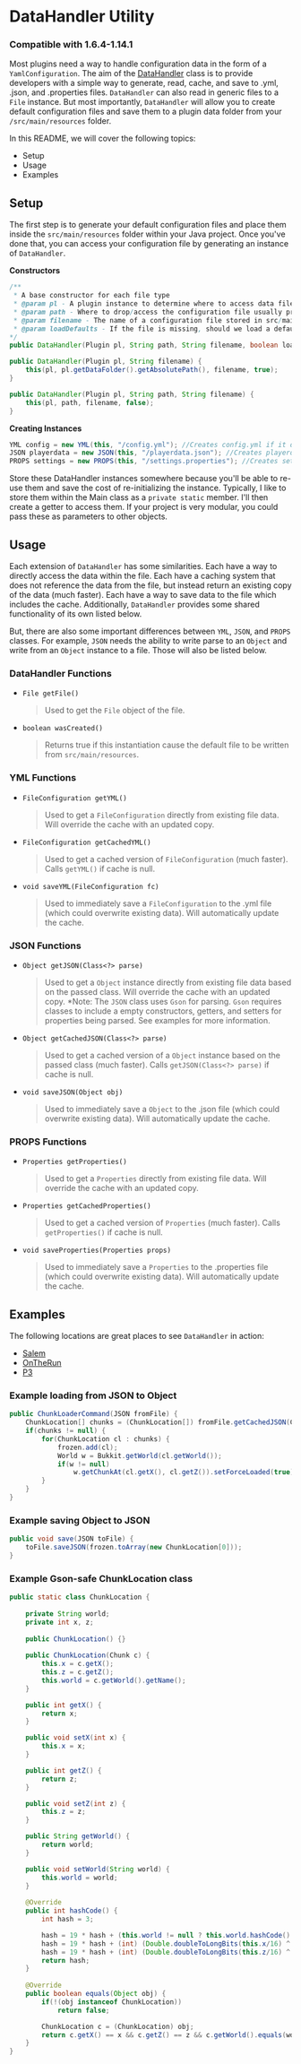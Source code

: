 # DataHandler Utility
### Compatible with 1.6.4-1.14.1
Most plugins need a way to handle configuration data in the form of a `YamlConfiguration`. The aim of the 
[DataHandler](https://github.com/GodComplexMC/godcomplex-core/blob/master/src/main/java/org/godcomplex/core/data/DataHandler.java) 
class is to provide developers with a simple way to generate, read, cache, and save to .yml, .json, and .properties files. 
`DataHandler` can also read in generic files to a `File` instance. But most importantly, `DataHandler` will allow you to 
create default configuration files and save them to a plugin data folder from your `/src/main/resources` folder.

In this README, we will cover the following topics:
- Setup
- Usage
- Examples

## Setup
The first step is to generate your default configuration files and place them inside the `src/main/resources` folder 
within your Java project. Once you've done that, you can access your configuration file by generating an instance of 
`DataHandler`.

**Constructors**
```java
/**
 * A base constructor for each file type
 * @param pl - A plugin instance to determine where to access data files from
 * @param path - Where to drop/access the configuration file usually preceded by a "/"
 * @param filename - The name of a configuration file stored in src/main/resources usually preceded by a "/"
 * @param loadDefaults - If the file is missing, should we load a default from the plugin?
*/
public DataHandler(Plugin pl, String path, String filename, boolean loadDefaults); //Does not append "/plugins/"

public DataHandler(Plugin pl, String filename) {
	this(pl, pl.getDataFolder().getAbsolutePath(), filename, true);
}

public DataHandler(Plugin pl, String path, String filename) {
	this(pl, path, filename, false);
}
```

**Creating Instances**
```java
YML config = new YML(this, "/config.yml"); //Creates config.yml if it doesn't exist from default copy.
JSON playerdata = new JSON(this, "/playerdata.json"); //Creates playerdata.json if it doesn't exist from default copy.
PROPS settings = new PROPS(this, "/settings.properties"); //Creates settings.properties if it doesn't exist from default copy.
```

Store these DataHandler instances somewhere because you'll be able to re-use them and save the cost of re-initializing 
the instance. Typically, I like to store them within the Main class as a `private static` member. I'll then create a 
getter to access them. If your project is very modular, you could pass these as parameters to other objects.

## Usage
Each extension of `DataHandler` has some similarities. Each have a way to directly access the data within the file. 
Each have a caching system that does not reference the data from the file, but instead return an existing copy of the 
data (much faster). Each have a way to save data to the file which includes the cache. Additionally, `DataHandler` 
provides some shared functionality of its own listed below.

But, there are also some important differences between `YML`, `JSON`, and `PROPS` classes. For example, `JSON` needs 
the ability to write parse to an `Object` and write from an `Object` instance to a file. Those will also be listed below.

### DataHandler Functions
- `File getFile()`
    > Used to get the `File` object of the file.
- `boolean wasCreated()`
    > Returns true if this instantiation cause the default file to be written from `src/main/resources`.

### YML Functions
- `FileConfiguration getYML()`
    > Used to get a `FileConfiguration` directly from existing file data. Will override the cache with an updated copy.
- `FileConfiguration getCachedYML()`
    > Used to get a cached version of `FileConfiguration` (much faster). Calls `getYML()` if cache is null.
- `void saveYML(FileConfiguration fc)`
    > Used to immediately save a `FileConfiguration` to the .yml file (which could overwrite existing data). Will 
    automatically update the cache.
    
### JSON Functions
- `Object getJSON(Class<?> parse)`
    > Used to get a `Object` instance directly from existing file data based on the passed class. Will override the cache 
    with an updated copy. *Note: The `JSON` class uses `Gson` for parsing. `Gson` requires classes to include a empty 
    constructors, getters, and setters for properties being parsed. See examples for more information.
- `Object getCachedJSON(Class<?> parse)`
    > Used to get a cached version of a `Object` instance based on the passed class (much faster). Calls 
    `getJSON(Class<?> parse)` if cache is null.
- `void saveJSON(Object obj)`
    > Used to immediately save a `Object` to the .json file (which could overwrite existing data). Will automatically 
    update the cache.
    
### PROPS Functions
- `Properties getProperties()`
    > Used to get a `Properties` directly from existing file data. Will override the cache with an updated copy.
- `Properties getCachedProperties()`
    > Used to get a cached version of `Properties` (much faster). Calls `getProperties()` if cache is null.
- `void saveProperties(Properties props)`
    > Used to immediately save a `Properties` to the .properties file (which could overwrite existing data). Will 
    automatically update the cache.
    
## Examples
The following locations are great places to see `DataHandler` in action:
- [Salem](https://github.com/GodComplexMC/Salem/tree/master/src/main/java/com/kNoAPP/salem/Salem.java)
- [OnTheRun](https://github.com/GodComplexMC/OnTheRun/tree/master/src/main/java/com/kNoAPP/ontherun/OnTheRun.java)
- [P3](https://github.com/GodComplexMC/P3/tree/master/src/main/java/com/kNoAPP/P3/commands.java)

### Example loading from JSON to Object
```java
public ChunkLoaderCommand(JSON fromFile) {
	ChunkLocation[] chunks = (ChunkLocation[]) fromFile.getCachedJSON(ChunkLocation[].class);
	if(chunks != null) {
		for(ChunkLocation cl : chunks) {
			frozen.add(cl);
			World w = Bukkit.getWorld(cl.getWorld());
			if(w != null)
				w.getChunkAt(cl.getX(), cl.getZ()).setForceLoaded(true);
		}
	}
}
```

### Example saving Object to JSON
```java
public void save(JSON toFile) {
	toFile.saveJSON(frozen.toArray(new ChunkLocation[0]));
}
```

### Example Gson-safe ChunkLocation class
```java
public static class ChunkLocation {
	
	private String world;
	private int x, z;
	
	public ChunkLocation() {}
	
	public ChunkLocation(Chunk c) {
		this.x = c.getX();
		this.z = c.getZ();
		this.world = c.getWorld().getName();
	}

	public int getX() {
		return x;
	}

	public void setX(int x) {
		this.x = x;
	}

	public int getZ() {
		return z;
	}

	public void setZ(int z) {
		this.z = z;
	}

	public String getWorld() {
		return world;
	}

	public void setWorld(String world) {
		this.world = world;
	}
	
	@Override
	public int hashCode() {
		int hash = 3;

		hash = 19 * hash + (this.world != null ? this.world.hashCode() : 0);
		hash = 19 * hash + (int) (Double.doubleToLongBits(this.x/16) ^ (Double.doubleToLongBits(this.x/16) >>> 32));
		hash = 19 * hash + (int) (Double.doubleToLongBits(this.z/16) ^ (Double.doubleToLongBits(this.z/16) >>> 32));
		return hash;
	}
	
	@Override
	public boolean equals(Object obj) {
		if(!(obj instanceof ChunkLocation))
			return false;

		ChunkLocation c = (ChunkLocation) obj;
		return c.getX() == x && c.getZ() == z && c.getWorld().equals(world);
	}
}
```	